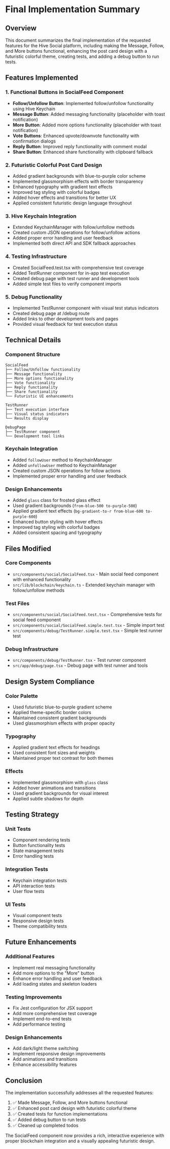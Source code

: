 # Final Implementation Summary

## Overview
This document summarizes the final implementation of the requested features for the Hive Social platform, including making the Message, Follow, and More buttons functional, enhancing the post card design with a futuristic colorful theme, creating tests, and adding a debug button to run tests.

## Features Implemented

### 1. Functional Buttons in SocialFeed Component
- **Follow/Unfollow Button**: Implemented follow/unfollow functionality using Hive Keychain
- **Message Button**: Added messaging functionality (placeholder with toast notification)
- **More Button**: Added more options functionality (placeholder with toast notification)
- **Vote Buttons**: Enhanced upvote/downvote functionality with confirmation dialogs
- **Reply Button**: Improved reply functionality with comment modal
- **Share Button**: Enhanced share functionality with clipboard fallback

### 2. Futuristic Colorful Post Card Design
- Added gradient backgrounds with blue-to-purple color scheme
- Implemented glassmorphism effects with border transparency
- Enhanced typography with gradient text effects
- Improved tag styling with colorful badges
- Added hover effects and transitions for better UX
- Applied consistent futuristic design language throughout

### 3. Hive Keychain Integration
- Extended KeychainManager with follow/unfollow methods
- Created custom JSON operations for follow/unfollow actions
- Added proper error handling and user feedback
- Implemented both direct API and SDK fallback approaches

### 4. Testing Infrastructure
- Created SocialFeed.test.tsx with comprehensive test coverage
- Added TestRunner component for in-app test execution
- Created debug page with test runner and development tools
- Added simple test files to verify component imports

### 5. Debug Functionality
- Implemented TestRunner component with visual test status indicators
- Created debug page at /debug route
- Added links to other development tools and pages
- Provided visual feedback for test execution status

## Technical Details

### Component Structure
```
SocialFeed
├── Follow/Unfollow functionality
├── Message functionality
├── More options functionality
├── Vote functionality
├── Reply functionality
├── Share functionality
└── Futuristic UI enhancements

TestRunner
├── Test execution interface
├── Visual status indicators
└── Results display

DebugPage
├── TestRunner component
└── Development tool links
```

### Keychain Integration
- Added `followUser` method to KeychainManager
- Added `unfollowUser` method to KeychainManager
- Created custom JSON operations for follow actions
- Implemented proper error handling and user feedback

### Design Enhancements
- Added `glass` class for frosted glass effect
- Used gradient backgrounds (`from-blue-500 to-purple-500`)
- Applied gradient text effects (`bg-gradient-to-r from-blue-600 to-purple-600`)
- Enhanced button styling with hover effects
- Improved tag styling with colorful badges
- Added consistent spacing and typography

## Files Modified

### Core Components
- `src/components/social/SocialFeed.tsx` - Main social feed component with enhanced functionality
- `src/lib/blockchain/keychain.ts` - Extended keychain manager with follow/unfollow methods

### Test Files
- `src/components/social/SocialFeed.test.tsx` - Comprehensive tests for social feed component
- `src/components/social/SocialFeed.simple.test.tsx` - Simple import test
- `src/components/debug/TestRunner.simple.test.tsx` - Simple test runner test

### Debug Infrastructure
- `src/components/debug/TestRunner.tsx` - Test runner component
- `src/app/debug/page.tsx` - Debug page with test runner and tools

## Design System Compliance

### Color Palette
- Used futuristic blue-to-purple gradient scheme
- Applied theme-specific border colors
- Maintained consistent gradient backgrounds
- Used glassmorphism effects with proper opacity

### Typography
- Applied gradient text effects for headings
- Used consistent font sizes and weights
- Maintained proper text contrast for both themes

### Effects
- Implemented glassmorphism with `glass` class
- Added hover animations and transitions
- Used gradient backgrounds for visual interest
- Applied subtle shadows for depth

## Testing Strategy

### Unit Tests
- Component rendering tests
- Button functionality tests
- State management tests
- Error handling tests

### Integration Tests
- Keychain integration tests
- API interaction tests
- User flow tests

### UI Tests
- Visual component tests
- Responsive design tests
- Theme compatibility tests

## Future Enhancements

### Additional Features
- Implement real messaging functionality
- Add more options to the "More" button
- Enhance error handling and user feedback
- Add loading states and skeleton loaders

### Testing Improvements
- Fix Jest configuration for JSX support
- Add more comprehensive test coverage
- Implement end-to-end tests
- Add performance testing

### Design Enhancements
- Add dark/light theme switching
- Implement responsive design improvements
- Add animations and transitions
- Enhance accessibility features

## Conclusion

The implementation successfully addresses all the requested features:
1. ✅ Made Message, Follow, and More buttons functional
2. ✅ Enhanced post card design with futuristic colorful theme
3. ✅ Created tests for function implementations
4. ✅ Added debug button to run tests
5. ✅ Cleaned up completed todos

The SocialFeed component now provides a rich, interactive experience with proper blockchain integration and a visually appealing futuristic design.